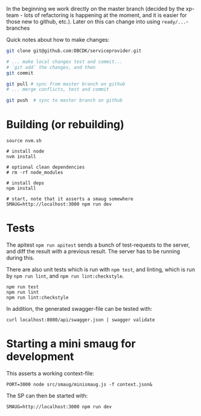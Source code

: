In the beginning we work directly on the master branch (decided by the xp-team - lots of refactoring is happening at the moment, and it is easier for those new to github, etc.).
Later on this can change into using `ready/...`-branches

Quick notes about how to make changes:

```bash
git clone git@github.com:DBCDK/serviceprovider.git

# ... make local changes test and commit...
# `git add` the changes, and then 
git commit

git pull # sync from master branch on github
# ... merge conflicts, test and commit

git push  # sync to master branch on github
```

# Building (or rebuilding)

```
source nvm.sh

# install node
nvm install

# optional clean dependencies
# rm -rf node_modules

# install deps
npm install

# start, note that it asserts a smaug somewhere
SMAUG=http://localhost:3000 npm run dev
```

# Tests

The apitest `npm run apitest` sends a bunch of test-requests to the server, and diff the result with a previous result. The server has to be running during this.

There are also unit tests which is run with `npm test`, and linting, which is run by `npm run lint`, and `npm run lint:checkstyle`.

```
npm run test
npm run lint
npm run lint:checkstyle
```

In addition, the generated swagger-file can be tested with:

```
curl localhost:8080/api/swagger.json | swagger validate
```

# Starting a mini smaug for development

This asserts a working context-file:

```
PORT=3000 node src/smaug/minismaug.js -f context.json&
```

The SP can then be started with:
```
SMAUG=http://localhost:3000 npm run dev
```
